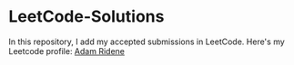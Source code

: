 # LeetCode-Solutions
In this repository, I add my accepted submissions in LeetCode.
Here's my Leetcode profile: [Adam Ridene](https://leetcode.com/u/Domm_Rd/)
